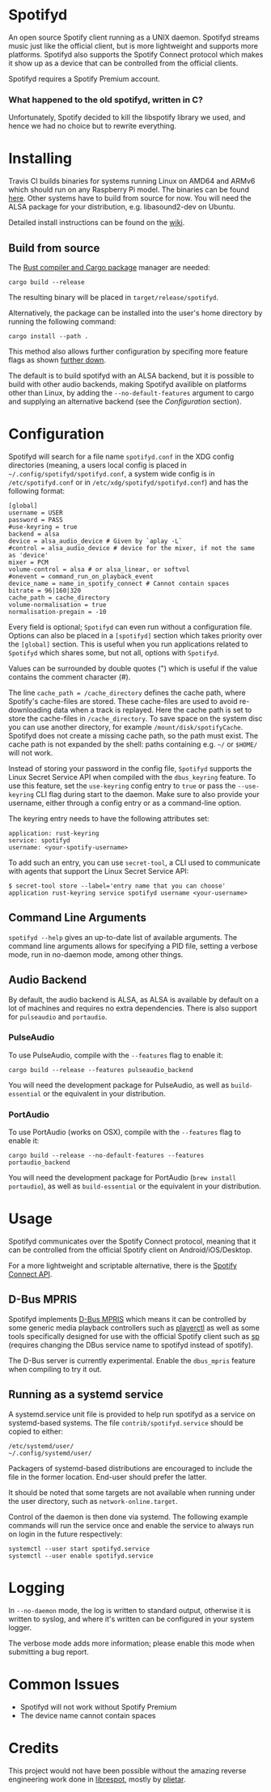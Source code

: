 # Spotifyd
An open source Spotify client running as a UNIX daemon. Spotifyd streams music
just like the official client, but is more lightweight and supports more
platforms. Spotifyd also supports the Spotify Connect protocol which makes it
show up as a device that can be controlled from the official clients.

Spotifyd requires a Spotify Premium account.

### What happened to the old spotifyd, written in C?
Unfortunately, Spotify decided to kill the libspotify library we used, and
hence we had no choice but to rewrite everything.

# Installing
Travis CI builds binaries for systems running Linux on AMD64 and ARMv6 which
should run on any Raspberry Pi model. The binaries can be found
[here](https://github.com/Spotifyd/spotifyd/releases/latest). Other systems
have to build from source for now. You will need the ALSA package for your
distribution, e.g. libasound2-dev on Ubuntu.

Detailed install instructions can be found on the [wiki](https://github.com/Spotifyd/spotifyd/wiki).

## Build from source
The [Rust compiler and Cargo package](https://www.rust-lang.org/learn/get-started)
 manager are needed:
```
cargo build --release
```
The resulting binary will be placed in `target/release/spotifyd`.

Alternatively, the package can be installed into the user's home directory
by running the following command:
```
cargo install --path .
```
This method also allows further configuration by specifing more feature flags
as shown [further down](#command-line-arguments).

The default is to build spotifyd with an ALSA backend, but it is possible
to build with other audio backends, making Spotifyd availible on platforms
other than Linux, by adding the `--no-default-features` argument to cargo
and supplying an alternative backend (see the _Configuration_ section).

# Configuration
Spotifyd will search for a file name `spotifyd.conf` in the XDG config
directories (meaning, a users local config is placed in
`~/.config/spotifyd/spotifyd.conf`, a system wide config is in
`/etc/spotifyd.conf` or in `/etc/xdg/spotifyd/spotifyd.conf`) and has the following format:
```
[global]
username = USER
password = PASS
#use-keyring = true
backend = alsa
device = alsa_audio_device # Given by `aplay -L`
#control = alsa_audio_device # device for the mixer, if not the same as 'device'
mixer = PCM
volume-control = alsa # or alsa_linear, or softvol
#onevent = command_run_on_playback_event
device_name = name_in_spotify_connect # Cannot contain spaces
bitrate = 96|160|320
cache_path = cache_directory
volume-normalisation = true
normalisation-pregain = -10
```
Every field is optional; `Spotifyd` can even run without a configuration file.
Options can also be placed in a `[spotifyd]` section which takes priority over
the `[global]` section. This is useful when you run applications related to
`Spotifyd` which shares some, but not all, options with `Spotifyd`.

Values can be surrounded by double quotes (") which is useful if the value contains
the comment character (#).

The line `cache_path = /cache_directory` defines the cache path, where Spotify's cache-files are stored.
These cache-files are used to avoid re-downloading data when a track is replayed.
Here the cache path is set to store the cache-files in `/cache_directory`.
To save space on the system disc you can use another directory, for example `/mount/disk/spotifyCache`.
Spotifyd does not create a missing cache path, so the path must exist.
The cache path is not expanded by the shell: paths containing e.g. `~/` or `$HOME/` will not work.

Instead of storing your password in the config file, `Spotifyd` supports the
Linux Secret Service API when compiled with the `dbus_keyring` feature. To use
this feature, set the `use-keyring` config entry to `true` or pass the
`--use-keyring` CLI flag during start to the daemon. Make sure to also provide
your username, either through a config entry or as a command-line option.

The keyring entry needs to have the following attributes set:
```
application: rust-keyring
service: spotifyd
username: <your-spotify-username>
```

To add such an entry, you can use `secret-tool`, a CLI used to communicate with agents
that support the Linux Secret Service API:

```
$ secret-tool store --label='entry name that you can choose' application rust-keyring service spotifyd username <your-username>
```

## Command Line Arguments
`spotifyd --help` gives an up-to-date list of available arguments. The command
line arguments allows for specifying a PID file, setting a verbose mode, run in
no-daemon mode, among other things.

## Audio Backend
By default, the audio backend is ALSA, as ALSA is available by default on a lot
of machines and requires no extra dependencies. There is also support for
`pulseaudio` and `portaudio`. 

### PulseAudio
To use PulseAudio, compile with the `--features` flag to enable
it:
```
cargo build --release --features pulseaudio_backend
```
You will need the development package for PulseAudio, as well
as `build-essential` or the equivalent in your distribution.

### PortAudio
To use PortAudio (works on OSX), compile with the `--features` flag to enable it:
```
cargo build --release --no-default-features --features portaudio_backend
```
You will need the development package for PortAudio (`brew install portaudio`), as well
as `build-essential` or the equivalent in your distribution.


# Usage
Spotifyd communicates over the Spotify Connect protocol, meaning that it can be
controlled from the official Spotify client on Android/iOS/Desktop.

For a more lightweight and scriptable alternative, there is
the [Spotify Connect
API](https://developer.spotify.com/web-api/web-api-connect-endpoint-reference/).

## D-Bus MPRIS
Spotifyd implements [D-Bus
MPRIS](https://specifications.freedesktop.org/mpris-spec/latest/) which means
it can be controlled by some generic media playback controllers such as
[playerctl](https://github.com/acrisci/playerctl/tree/4cf5ba8ad00f47c8db8af0fd20286b050921a6e1)
as well as some tools specifically designed for use with the official Spotify
client such as [sp](https://gist.github.com/wandernauta/6800547) (requires
changing the DBus service name to spotifyd instead of spotify).

The D-Bus server is currently experimental. Enable the `dbus_mpris` feature when
compiling to try it out.

## Running as a systemd service

A systemd.service unit file is provided to help run spotifyd as a service on
systemd-based systems. The file `contrib/spotifyd.service` should be copied to
either:

    /etc/systemd/user/
    ~/.config/systemd/user/

Packagers of systemd-based distributions are encouraged to include the file in
the former location. End-user should prefer the latter.

It should be noted that some targets are not available when running under the
user directory, such as `network-online.target`.

Control of the daemon is then done via systemd. The following example commands
will run the service once and enable the service to always run on login in the
future respectively:

    systemctl --user start spotifyd.service
    systemctl --user enable spotifyd.service

# Logging
In `--no-daemon` mode, the log is written to standard output, otherwise it is
written to syslog, and where it's written can be configured in your system
logger.

The verbose mode adds more information; please enable this mode when submitting
a bug report.

# Common Issues

* Spotifyd will not work without Spotify Premium
* The device name cannot contain spaces

# Credits
This project would not have been possible without the amazing reverse
engineering work done in [librespot](https://github.com/plietar/librespot),
mostly by [plietar](https://github.com/plietar).
